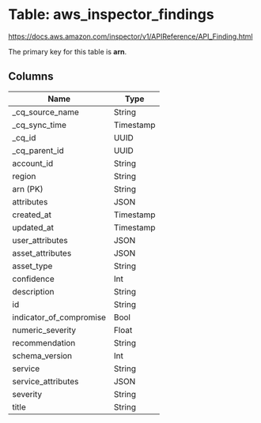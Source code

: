 # Table: aws_inspector_findings

https://docs.aws.amazon.com/inspector/v1/APIReference/API_Finding.html

The primary key for this table is **arn**.

## Columns

| Name          | Type          |
| ------------- | ------------- |
|_cq_source_name|String|
|_cq_sync_time|Timestamp|
|_cq_id|UUID|
|_cq_parent_id|UUID|
|account_id|String|
|region|String|
|arn (PK)|String|
|attributes|JSON|
|created_at|Timestamp|
|updated_at|Timestamp|
|user_attributes|JSON|
|asset_attributes|JSON|
|asset_type|String|
|confidence|Int|
|description|String|
|id|String|
|indicator_of_compromise|Bool|
|numeric_severity|Float|
|recommendation|String|
|schema_version|Int|
|service|String|
|service_attributes|JSON|
|severity|String|
|title|String|
